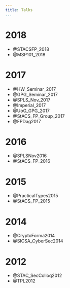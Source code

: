```yaml
---
title: Talks
...
```


# 2018

+ @STACSFP_2018
+ @MSP101_2018

# 2017

+ @HW_Seminar_2017
+ @GPG_Seminar_2017
+ @SPLS_Nov_2017
+ @Imperial_2017
+ @UoG_GPG_2017
+ @StACS_FP_Group_2017
+ @FPDag2017

# 2016

+ @SPLSNov2016
+ @StACS_FP_2016

# 2015

+ @PracticalTypes2015
+ @StACS_FP_2015

# 2014

+ @CryptoForma2014
+ @SICSA_CyberSec2014



# 2012

+ @STAC_SecColloq2012
+ @TPL2012
